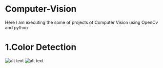 # Computer-Vision
Here I am executing the some of projects of Computer Vision using OpenCv and python
# 1.Color Detection
![alt text](https://github.com/ashok-133/Computer-Vision/blob/master/ColorDetection/car.jpg)
![alt text](https://github.com/ashok-133/Computer-Vision/blob/master/ColorDetection/carres.jpg)

